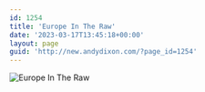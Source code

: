 ```yaml
---
id: 1254
title: 'Europe In The Raw'
date: '2023-03-17T13:45:18+00:00'
layout: page
guid: 'http://new.andydixon.com/?page_id=1254'
---
```


![Europe In The Raw](https://i0.wp.com/assets.g8x2.ldn.idrivee2-23.com/posters/Europe%20In%20The%20Raw%2001.jpg?w=1200&ssl=1 "Europe In The Raw")